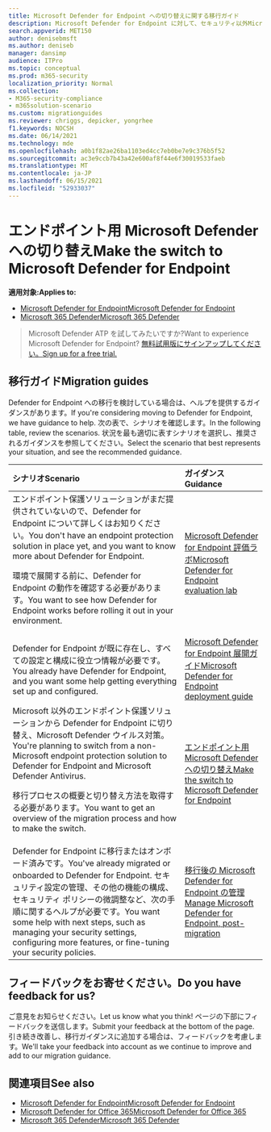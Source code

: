 ```yaml
---
title: Microsoft Defender for Endpoint への切り替えに関する移行ガイド
description: Microsoft Defender for Endpoint に対して、セキュリティ以外Microsoft 365 Defender ソリューションから切り替える方法について説明します。
search.appverid: MET150
author: denisebmsft
ms.author: deniseb
manager: dansimp
audience: ITPro
ms.topic: conceptual
ms.prod: m365-security
localization_priority: Normal
ms.collection:
- M365-security-compliance
- m365solution-scenario
ms.custom: migrationguides
ms.reviewer: chriggs, depicker, yongrhee
f1.keywords: NOCSH
ms.date: 06/14/2021
ms.technology: mde
ms.openlocfilehash: a0b1f82ae26ba1103ed4cc7eb0be7e9c376b5f52
ms.sourcegitcommit: ac3e9ccb7b43a42e600af8f44e6f30019533faeb
ms.translationtype: MT
ms.contentlocale: ja-JP
ms.lasthandoff: 06/15/2021
ms.locfileid: "52933037"
---
```

# <a name="make-the-switch-to-microsoft-defender-for-endpoint"></a><span data-ttu-id="d7d54-103">エンドポイント用 Microsoft Defender への切り替え</span><span class="sxs-lookup"><span data-stu-id="d7d54-103">Make the switch to Microsoft Defender for Endpoint</span></span>

<span data-ttu-id="d7d54-104">**適用対象:**</span><span class="sxs-lookup"><span data-stu-id="d7d54-104">**Applies to:**</span></span>
- [<span data-ttu-id="d7d54-105">Microsoft Defender for Endpoint</span><span class="sxs-lookup"><span data-stu-id="d7d54-105">Microsoft Defender for Endpoint</span></span>](https://go.microsoft.com/fwlink/p/?linkid=2154037)
- [<span data-ttu-id="d7d54-106">Microsoft 365 Defender</span><span class="sxs-lookup"><span data-stu-id="d7d54-106">Microsoft 365 Defender</span></span>](https://go.microsoft.com/fwlink/?linkid=2118804)

> <span data-ttu-id="d7d54-107">Microsoft Defender ATP を試してみたいですか?</span><span class="sxs-lookup"><span data-stu-id="d7d54-107">Want to experience Microsoft Defender for Endpoint?</span></span> [<span data-ttu-id="d7d54-108">無料試用版にサインアップしてください。</span><span class="sxs-lookup"><span data-stu-id="d7d54-108">Sign up for a free trial.</span></span>](https://www.microsoft.com/microsoft-365/windows/microsoft-defender-atp?ocid=docs-wdatp-exposedapis-abovefoldlink)

## <a name="migration-guides"></a><span data-ttu-id="d7d54-109">移行ガイド</span><span class="sxs-lookup"><span data-stu-id="d7d54-109">Migration guides</span></span>

<span data-ttu-id="d7d54-110">Defender for Endpoint への移行を検討している場合は、ヘルプを提供するガイダンスがあります。</span><span class="sxs-lookup"><span data-stu-id="d7d54-110">If you're considering moving to Defender for Endpoint, we have guidance to help.</span></span> <span data-ttu-id="d7d54-111">次の表で、シナリオを確認します。</span><span class="sxs-lookup"><span data-stu-id="d7d54-111">In the following table, review the scenarios.</span></span> <span data-ttu-id="d7d54-112">状況を最も適切に表すシナリオを選択し、推奨されるガイダンスを参照してください。</span><span class="sxs-lookup"><span data-stu-id="d7d54-112">Select the scenario that best represents your situation, and see the recommended guidance.</span></span>

| <span data-ttu-id="d7d54-113">シナリオ</span><span class="sxs-lookup"><span data-stu-id="d7d54-113">Scenario</span></span> | <span data-ttu-id="d7d54-114">ガイダンス</span><span class="sxs-lookup"><span data-stu-id="d7d54-114">Guidance</span></span> |
|:----|:----|
| <span data-ttu-id="d7d54-115">エンドポイント保護ソリューションがまだ提供されていないので、Defender for Endpoint について詳しくはお知りください。</span><span class="sxs-lookup"><span data-stu-id="d7d54-115">You don't have an endpoint protection solution in place yet, and you want to know more about Defender for Endpoint.</span></span> <p> <span data-ttu-id="d7d54-116">環境で展開する前に、Defender for Endpoint の動作を確認する必要があります。</span><span class="sxs-lookup"><span data-stu-id="d7d54-116">You want to see how Defender for Endpoint works before rolling it out in your environment.</span></span>  | [<span data-ttu-id="d7d54-117">Microsoft Defender for Endpoint 評価ラボ</span><span class="sxs-lookup"><span data-stu-id="d7d54-117">Microsoft Defender for Endpoint evaluation lab</span></span>](evaluation-lab.md)   |
| <span data-ttu-id="d7d54-118">Defender for Endpoint が既に存在し、すべての設定と構成に役立つ情報が必要です。</span><span class="sxs-lookup"><span data-stu-id="d7d54-118">You already have Defender for Endpoint, and you want some help getting everything set up and configured.</span></span>  | [<span data-ttu-id="d7d54-119">Microsoft Defender for Endpoint 展開ガイド</span><span class="sxs-lookup"><span data-stu-id="d7d54-119">Microsoft Defender for Endpoint deployment guide</span></span>](deployment-phases.md)  |
| <span data-ttu-id="d7d54-120">Microsoft 以外のエンドポイント保護ソリューションから Defender for Endpoint に切り替え、Microsoft Defender ウイルス対策。</span><span class="sxs-lookup"><span data-stu-id="d7d54-120">You're planning to switch from a non-Microsoft endpoint protection solution to Defender for Endpoint and Microsoft Defender Antivirus.</span></span> <p> <span data-ttu-id="d7d54-121">移行プロセスの概要と切り替え方法を取得する必要があります。</span><span class="sxs-lookup"><span data-stu-id="d7d54-121">You want to get an overview of the migration process and how to make the switch.</span></span> |[<span data-ttu-id="d7d54-122">エンドポイント用 Microsoft Defender への切り替え</span><span class="sxs-lookup"><span data-stu-id="d7d54-122">Make the switch to Microsoft Defender for Endpoint</span></span>](switch-to-microsoft-defender-migration.md)   |
| <span data-ttu-id="d7d54-123">Defender for Endpoint に移行またはオンボード済みです。</span><span class="sxs-lookup"><span data-stu-id="d7d54-123">You've already migrated or onboarded to Defender for Endpoint.</span></span> <span data-ttu-id="d7d54-124">セキュリティ設定の管理、その他の機能の構成、セキュリティ ポリシーの微調整など、次の手順に関するヘルプが必要です。</span><span class="sxs-lookup"><span data-stu-id="d7d54-124">You want some help with next steps, such as managing your security settings, configuring more features, or fine-tuning your security policies.</span></span> | [<span data-ttu-id="d7d54-125">移行後の Microsoft Defender for Endpoint の管理</span><span class="sxs-lookup"><span data-stu-id="d7d54-125">Manage Microsoft Defender for Endpoint, post-migration</span></span>](manage-atp-post-migration.md) |


## <a name="do-you-have-feedback-for-us"></a><span data-ttu-id="d7d54-126">フィードバックをお寄せください。</span><span class="sxs-lookup"><span data-stu-id="d7d54-126">Do you have feedback for us?</span></span>

<span data-ttu-id="d7d54-127">ご意見をお知らせください。</span><span class="sxs-lookup"><span data-stu-id="d7d54-127">Let us know what you think!</span></span> <span data-ttu-id="d7d54-128">ページの下部にフィードバックを送信します。</span><span class="sxs-lookup"><span data-stu-id="d7d54-128">Submit your feedback at the bottom of the page.</span></span> <span data-ttu-id="d7d54-129">引き続き改善し、移行ガイダンスに追加する場合は、フィードバックを考慮します。</span><span class="sxs-lookup"><span data-stu-id="d7d54-129">We'll take your feedback into account as we continue to improve and add to our migration guidance.</span></span>

## <a name="see-also"></a><span data-ttu-id="d7d54-130">関連項目</span><span class="sxs-lookup"><span data-stu-id="d7d54-130">See also</span></span>

- [<span data-ttu-id="d7d54-131">Microsoft Defender for Endpoint</span><span class="sxs-lookup"><span data-stu-id="d7d54-131">Microsoft Defender for Endpoint</span></span>](/windows/security/threat-protection)
- [<span data-ttu-id="d7d54-132">Microsoft Defender for Office 365</span><span class="sxs-lookup"><span data-stu-id="d7d54-132">Microsoft Defender for Office 365</span></span>](/microsoft-365/security/office-365-security/office-365-atp)
- [<span data-ttu-id="d7d54-133">Microsoft 365 Defender</span><span class="sxs-lookup"><span data-stu-id="d7d54-133">Microsoft 365 Defender</span></span>](/microsoft-365/security/defender/microsoft-threat-protection?) 
